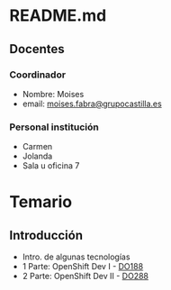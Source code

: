 # README.md

## Docentes

### Coordinador

- Nombre: Moises
- email: moises.fabra@grupocastilla.es

### Personal institución

- Carmen
- Jolanda
- Sala u oficina 7

# Temario

## Introducción

- Intro. de algunas tecnologías
- 1 Parte: OpenShift Dev I - [DO188](./do188.md)
- 2 Parte: OpenShift Dev II - [DO288](./do288.md)

